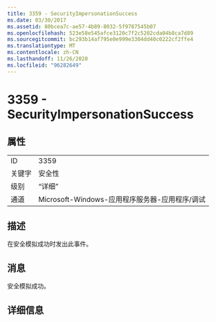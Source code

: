 ```yaml
---
title: 3359 - SecurityImpersonationSuccess
ms.date: 03/30/2017
ms.assetid: 80bcea7c-ae57-4b89-8032-5f9787545b07
ms.openlocfilehash: 523e58e545afce3120c7f2c5202cda04b8ca7d89
ms.sourcegitcommit: bc293b14af795e0e999e3304dd40c0222cf2ffe4
ms.translationtype: MT
ms.contentlocale: zh-CN
ms.lasthandoff: 11/26/2020
ms.locfileid: "96282649"
---
```

# <a name="3359---securityimpersonationsuccess"></a>3359 - SecurityImpersonationSuccess

## <a name="properties"></a>属性  
  
|||  
|-|-|  
|ID|3359|  
|关键字|安全性|  
|级别|“详细”|  
|通道|Microsoft-Windows-应用程序服务器-应用程序/调试|  
  
## <a name="description"></a>描述  

 在安全模拟成功时发出此事件。  
  
## <a name="message"></a>消息  

 安全模拟成功。  
  
## <a name="details"></a>详细信息
